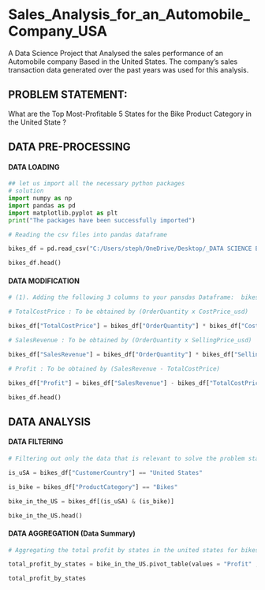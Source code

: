 # Sales_Analysis_for_an_Automobile_Company_USA
A Data Science Project that Analysed  the sales performance of an Automobile company Based in the United States. The company’s sales transaction data generated over the past years was used for this  analysis.

## PROBLEM STATEMENT:  
What are the Top Most-Profitable 5 States for the Bike Product Category in the United State ?

## DATA PRE-PROCESSING
#### DATA LOADING
``` Python
## let us import all the necessary python packages 
# solution 
import numpy as np 
import pandas as pd 
import matplotlib.pyplot as plt
print("The packages have been successfully imported")
```
``` Python
# Reading the csv files into pandas dataframe

bikes_df = pd.read_csv("C:/Users/steph/OneDrive/Desktop/_DATA SCIENCE BOOTCAMP TRAINING/DATA SET/bikes.csv")

bikes_df.head()
```
#### DATA MODIFICATION
``` Python
# (1). Adding the following 3 columns to your pansdas Dataframe:  bikes_df

# TotalCostPrice : To be obtained by (OrderQuantity x CostPrice_usd)

bikes_df["TotalCostPrice"] = bikes_df["OrderQuantity"] * bikes_df["CostPrice_usd"] 

# SalesRevenue : To be obtained by (OrderQuantity x SellingPrice_usd)

bikes_df["SalesRevenue"] = bikes_df["OrderQuantity"] * bikes_df["SellingPrice_usd"] 

# Profit : To be obtained by (SalesRevenue - TotalCostPrice)

bikes_df["Profit"] = bikes_df["SalesRevenue"] - bikes_df["TotalCostPrice"]

bikes_df.head()

```
## DATA ANALYSIS

#### DATA FILTERING

``` Python
# Filtering out only the data that is relevant to solve the problem statement

is_uSA = bikes_df["CustomerCountry"] == "United States"	

is_bike = bikes_df["ProductCategory"] == "Bikes"

bike_in_the_US = bikes_df[(is_uSA) & (is_bike)]

bike_in_the_US.head()
```

#### DATA AGGREGATION (Data Summary)

``` Python
# Aggregating the total profit by states in the united states for bikes sales or transaction.

total_profit_by_states = bike_in_the_US.pivot_table(values = "Profit" , index = "CustomerState" , aggfunc = np.sum )

total_profit_by_states

```
